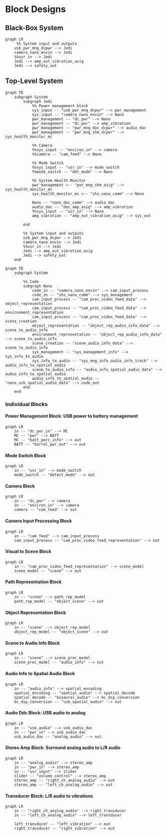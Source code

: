 # Block Designs

## Black-Box System
```mermaid
graph LR
     %% System input and outputs
    usb_pwr_mng_dcpwr --> Jedi
    camera_nano_envin --> Jedi
    %%usr_in --> Jedi
    Jedi --> amp_out_vibration_asig
    Jedi --> safety_out
```

## Top-Level System
```mermaid
graph TD
    subgraph System
        subgraph Jedi
            %% Power management block
            sys_input -- "usb_pwr_mng_dcpwr" --> pwr_management
            sys_input -- "camera_nano_envin" --> Nano
            pwr_management -- "dc_pwr" --> Nano
            pwr_management -- "dc_pwr" --> amp_vibration
            pwr_management -- "pwr_mng_dac_dcpwr" --> audio_dac
            pwr_management -- "pwr_mng_shm_dcpwr" --> sys_health_monitor_mc

            %% Camera
            %%sys_input -- "environ_in" --> camera
            %%camera -- "cam_feed" --> Nano

            %% Mode Switch
            %%sys_input -- "usr_in" --> mode_switch
            %%mode_switch -- "det_mode" --> Nano

            %% System Health Monitor
            pwr_management <-- "pwr_mng_shm_asig" --> sys_health_monitor_mc
            sys_health_monitor_mc <-- "shs_nano_comm" --> Nano

            Nano -- "nano_dac_comm" --> audio_dac
            audio_dac -- "dac_amp_asig" --> amp_vibration
            %%sys_input -- "usr_in" --> Nano
            amp_vibration -- "amp_out_vibration_asig" --> sys_out

        end

        %% System input and outputs
        usb_pwr_mng_dcpwr --> Jedi
        camera_nano_envin --> Jedi
        %%usr_in --> Jedi
        Jedi --> amp_out_vibration_asig
        Jedi --> safety_out
    end
```

```mermaid
graph TD
    subgraph System

        %% Code
        subgraph Nano
            code_in -- "camera_nano_envin" --> cam_input_process
            code_in -- "shs_nano_comm" --> sys_management
            cam_input_process -- "cam_proc_video_feed_data" --> object_representation
            cam_input_process -- "cam_proc_video_feed_data" --> environment_representation
            cam_input_process -- "cam_proc_video_feed_data" --> scene_creation
            object_representation -- "object_rep_audio_info_data" --> scene_to_audio_info
            environment_representation -- "object_rep_audio_info_data" --> scene_to_audio_info
            scene_creation -- "scene_audio_info_data" --> scene_to_audio_info
            sys_management -- "sys_management_info" --> sys_info_to_audio
            sys_info_to_audio -- "sys_mng_info_audio_info_track" --> audio_info_to_spatial_audio
            scene_to_audio_info -- "audio_info_spatial_audio_data" --> audio_info_to_spatial_audio
            audio_info_to_spatial_audio -- "nano_usb_spatial_audio_data" --> code_out
        end
    end
```

### Individual Blocks

#### Power Management Block: USB power to battery management
```mermaid
graph LR
    in -- "dc_pwr_in" --> MC
    MC -- "pwr" --> BATT
    MC -- "batt_perc_info" --> out
    BATT -- "barrel_pwr_out" --> out
```

#### Mode Switch Block
```mermaid
graph LR
    in -- "usr_in" --> mode_switch
    mode_switch -- "detect_mode" --> out
```

#### Camera Block
```mermaid
graph LR
    in -- "dc_pwr" --> camera
    in -- "environ_in" --> camera
    camera -- "cam_feed" --> out
```

#### Camera Input Processing Block
```mermaid
graph LR
    in -- "cam_feed" --> cam_input_process
    cam_input_process -- "cam_proc_video_feed_representation" --> out
```

#### Visual to Scene Block
```mermaid
graph LR
    in -- "cam_proc_video_feed_representation" --> scene_model
    scene_model -- "scene" --> out
```

#### Path Representation Block
```mermaid
graph LR
    in -- "scene" --> path_rep_model
    path_rep_model -- "object_scene" --> out
```

#### Object Representation Block
```mermaid
graph LR
    in -- "scene" --> object_rep_model
    object_rep_model -- "object_scene" --> out
```

#### Scene to Audio Info Block
```mermaid
graph LR
    in -- "scene" --> scene_proc_model
    scene_proc_model -- "audio_info" --> out
```

#### Audio Info to Spatial Audio Block
```mermaid
graph LR
    in -- "audio_info" --> spatial_encoding
    spatial_encoding -- "spatial_audio" --> spatial_decode
    spatial_decode -- "binaural_audio" --> bc_dsp_conversion
    bc_dsp_conversion -- "usb_spatial_audio" --> out
```

#### Audio Ddc Block: USB audio to analog
```mermaid
graph LR
    in -- "usb_audio" --> usb_audio_dac
    in -- "pwr_in" --> usb_audio_dac
    usb_audio_dac -- "analog_audio" --> out
```

#### Stereo Amp Block: Surround analog audio to L/R audio
```mermaid
graph LR
    in -- "analog_audio" --> stereo_amp
    in -- "pwr_in" --> stereo_amp
    in -- "usr_input" --> slider
    slider -- "volume_control" --> stereo_amp
    stereo_amp -- "right_ch_analog_audio" --> out
    stereo_amp -- "left_ch_analog_audio" --> out
```

#### Transducer Block: L/R audio to vibrations
```mermaid
graph LR
    in -- "right_ch_analog_audio" --> right_transducer
    in -- "left_ch_analog_audio" --> left_transducer

    left_transducer -- "left_vibration" --> out
    right_transducer -- "right_vibration" --> out
```